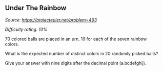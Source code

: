 Under The Rainbow
-----------------

*Source: https://projecteuler.net/problem=493*


*Difficulty rating: 10%*

70 colored balls are placed in an urn, 10 for each of the seven rainbow
colors.

What is the expected number of distinct colors in 20 randomly picked
balls?

Give your answer with nine digits after the decimal point (a.bcdefghij).
